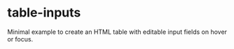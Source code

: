 # table-inputs

Minimal example to create an HTML table with editable input fields on hover or focus.

